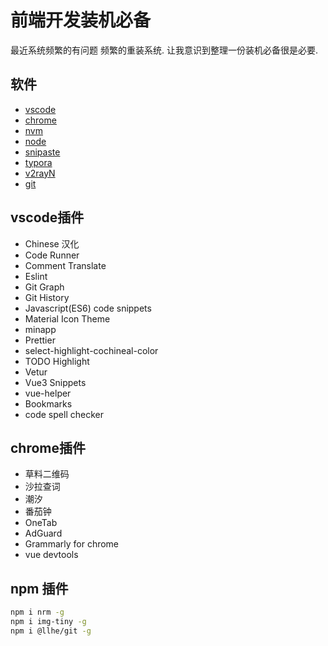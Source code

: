 # 前端开发装机必备 
最近系统频繁的有问题 频繁的重装系统. 让我意识到整理一份装机必备很是必要.
## 软件
* [vscode](https://code.visualstudio.com/download)
* [chrome](https://www.google.com/intl/zh-CN/chrome/)
* [nvm](https://github.com/coreybutler/nvm-windows/releases)
* [node](https://nodejs.org/zh-cn/download/)
* [snipaste](https://zh.snipaste.com/)
* [typora](https://typora.io/)
* [v2rayN](https://github.com/2dust/v2rayN/releases)
* [git](https://git-scm.com/downloads)
## vscode插件
* Chinese 汉化
* Code Runner 
* Comment Translate
* Eslint
* Git Graph
* Git History
* Javascript(ES6) code snippets
* Material Icon Theme
* minapp
* Prettier
* select-highlight-cochineal-color
* TODO Highlight
* Vetur
* Vue3 Snippets
* vue-helper
* Bookmarks
* code spell checker
## chrome插件
* 草料二维码
* 沙拉查词
* 潮汐
* 番茄钟
* OneTab
* AdGuard
* Grammarly for chrome
* vue devtools
## npm 插件
```bash
npm i nrm -g
npm i img-tiny -g
npm i @llhe/git -g
```